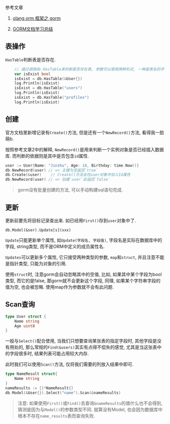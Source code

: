 参考文章

1. [olang orm 框架之 gorm](https://segmentfault.com/a/1190000013216540)

2. [GORM文档学习总结](https://blog.csdn.net/wongcony/article/details/79063407)

## 表操作

`HasTable`判断表是否存在.

```go
	// 通过调用db.HasTable来判断是否存在表, 参数可以使用两种形式, 一种是表名的字符串, 一种是模型的地址类型.
	var isExist bool
	isExist = db.HasTable(&User{})
	log.Println(isExist)
	isExist = db.HasTable("users")
	log.Println(isExist)
	isExist = db.HasTable("profiles")
	log.Println(isExist)
```

## 创建

官方文档里新增记录有`Create()`方法, 但是还有一个`NewRecord()`方法, 看得我一脸萌b.

按照参考文章2中的解释, `NewRecord()`是用来判断一个实例对象是否已经插入数据库. 而判断的依据则是其中是否包含`id`属性.

```go
user := User{Name: "Jinzhu", Age: 18, Birthday: time.Now()}
db.NewRecord(user) // => 主键为空返回`true`
db.Create(&user)    // Create()方法会在user对象中加入Id属性
db.NewRecord(user) // => 创建`user`后返回`false`
```

> gorm没有批量创建的方法, 可以手动构建sql语句完成.

## 更新

更新前要先将目标记录查出来. 如已经用`First()`存到`user`对象中了.

`db.Model(&ser).Update[s](xxx)`

`Update`只能更新单个属性, 如`Update(字段名, 字段值)`, 字段名是实际在数据库中的字段, string类型, 而不是ORM中定义的成员属性名.

`Updates`可以更新多个属性, 它只接受两种类型的参数, `map`和`struct`, 并且注意不能是指针类型, 只能为对象的引用.

使用`struct`时, 注意gorm会自动忽略其中的空值, 比如, 如果其中某个字段为bool类型, 而它的是false, 那gorm就不会更新这个字段, 同理, 如果某个字符串字段的值为空, 也会被忽略. 使用map作为参数就不会有此问题.

## Scan查询

```go
type User struct {
	Name string
	Age uint8
}
```

一般与`Select()`配合使用, 当我们只想要查询某张表的指定字段时, 其他字段是没有用处的, 那么常规的`Find(&users)`其实有点得不偿失的感觉, 尤其是当这张表中的字段很多时, 结果列表可能占用较大内存. 

此时我们可以使用`Scan()`方法, 仅将我们需要的列放入结果中即可.

```go
type NameResult struct{
	Name string
}
nameResults := []*NameResult{}
db.Model(&User{}).Select("name").Scan(&nameResults)
```

> 注意: 如果使用`First()`或`Find()`去查询`&nameResults`的值什么也不会得到, 猜测是因为与`Model()`的参数类型不同. 就算没有Model, 也会因为数据库中根本不存在`name_results`表而查询失败.